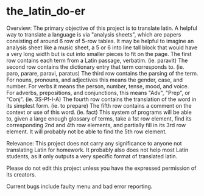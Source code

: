 # the_latin_do-er
Overview:
The primary objective of this project is to translate latin.
A helpful way to translate a language is via "analysis sheets", which are papers consisting of around 6 row of 5-row tables.
It may be helpful to imagine an analysis sheet like a music sheet, a 5 or 6 into line tall block that would have a very long width but is cut into smaller pieces to fit on the page.
The first row contains each term from a Latin passage, verbatim. (ie. paravit)
The second row contains the dictionary entry that term corresponds to. (ie. paro, parare, paravi, paratus)
The third row contains the parsing of the term. For nouns, pronouns, and adjectives this means the gender, case, and number. For verbs it means the person, number, tense, mood, and voice. For adverbs, prepositions, and conjunctions, this means "Adv", "Prep", or "Conj". (ie. 3S-Pf-I-A)
The fourth row contains the translation of the word in its simplest form. (ie. to prepare)
The fifth row contains a comment on the context or use of this word. (ie. fact)
This system of programs will be able to, given a large enough glossary of terms, take a 1st row element, find its corresponding 2nd and 4th row elements, and partially fill in its 3rd row element. It will probably not be able to find the 5th row element.

Relevance:
This project does not carry any significance to anyone not translating Latin for homework. It probably also does not help most Latin students, as it only outputs a very specific format of translated latin.

Please do not edit this project unless you have the expressed permission of its creators.

Current bugs include faulty menu and bad error reporting.

